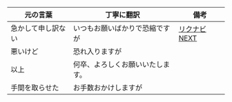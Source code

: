 | 元の言葉 | 丁寧に翻訳 | 備考 | 
| --- | --- | --- |
| 急かして申し訳ない | いつもお願いばかりで恐縮ですが | [リクナビNEXT](https://next.rikunabi.com/journal/20150910/) |
| 悪いけど | 恐れ入りますが | |
| 以上 | 何卒、よろしくお願いいたします。| |
| 手間を取らせた |  お手数おかけしますが | |
